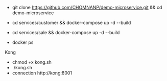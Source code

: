 - git clone https://github.com/CHOMNANP/demo-microservice.git && cd demo-microservice


- cd services/customer && docker-compose up -d --build
- cd services/sale && docker-compose up -d  --build
- docker ps

Kong
- chmod +x kong.sh 
- ./kong.sh 
- connection http://kong:8001